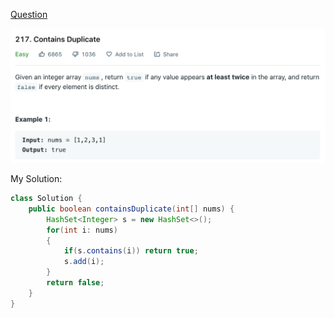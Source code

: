 [Question](https://leetcode.com/problems/contains-duplicate/)

<img src="0217 Contains Duplicate/image-20221013205737743.png">



My Solution:

```java
class Solution {
    public boolean containsDuplicate(int[] nums) {
        HashSet<Integer> s = new HashSet<>();
        for(int i: nums)
        {
            if(s.contains(i)) return true;
            s.add(i);
        }
        return false;
    }
}
```

